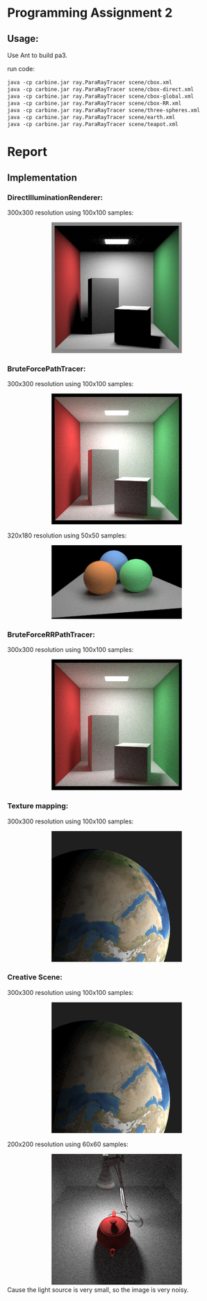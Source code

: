 # Programming Assignment 2

## Usage:

Use Ant to build pa3.

run code:
```
java -cp carbine.jar ray.ParaRayTracer scene/cbox.xml
java -cp carbine.jar ray.ParaRayTracer scene/cbox-direct.xml
java -cp carbine.jar ray.ParaRayTracer scene/cbox-global.xml
java -cp carbine.jar ray.ParaRayTracer scene/cbox-RR.xml
java -cp carbine.jar ray.ParaRayTracer scene/three-spheres.xml
java -cp carbine.jar ray.ParaRayTracer scene/earth.xml
java -cp carbine.jar ray.ParaRayTracer scene/teapot.xml
```

# Report

## Implementation

### DirectIlluminationRenderer:

300x300 resolution using 100x100 samples:
<div align="center">
<img src="cbox-direct.xml.png" alt="drawing" width="300" />
</div>



### BruteForcePathTracer:

300x300 resolution using 100x100 samples:
<div align="center">
<img src="cbox-global.xml.png" alt="drawing" width="300" />
</div>

320x180 resolution using 50x50 samples:
<div align="center">
<img src="three-spheres.xml.png" alt="drawing" width="300" />
</div>


### BruteForceRRPathTracer:

300x300 resolution using 100x100 samples:
<div align="center">
<img src="cbox-RR.xml.png" alt="drawing" width="300" />
</div>

### Texture mapping:
300x300 resolution using 100x100 samples:
<div align="center">
<img src="earth.xml.png" alt="drawing" width="300" />
</div>

### Creative Scene:
300x300 resolution using 100x100 samples:
<div align="center">
<img src="earth.xml.png" alt="drawing" width="300" />
</div>

200x200 resolution using 60x60 samples:
<div align="center">
<img src="teapot.xml.png" alt="drawing" width="300" />
</div>
Cause the light source is very small, so the image is very noisy.
